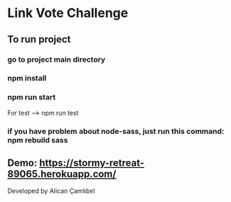 # Link Vote Challenge 

## To run project
### go to project main directory
### npm install
### npm run start

For test --> npm run test

### if you have problem about node-sass, just run this command: npm rebuild sass

## Demo: https://stormy-retreat-89065.herokuapp.com/

Developed by Alican Çamlıbel
